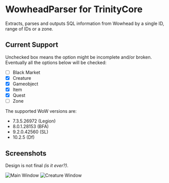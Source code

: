# WowheadParser for TrinityCore
Extracts, parses and outputs SQL information from Wowhead by a single ID, range of IDs or a zone.

## Current Support
Unchecked box means the option might be incomplete and/or broken. Eventually all the options below will be checked:

- [ ] Black Market
- [x] Creature
- [x] Gameobject
- [x] Item
- [x] Quest
- [ ] Zone

The supported WoW versions are:

- 7.3.5.26972 (Legion)
- 8.0.1.28153 (BFA)
- 9.2.0.42560 (SL)
- 10.2.5 (Df) 

## Screenshots
Design is not final *(is it ever?)*.

![Main Window](imgs/main.png)
![Creature Window](imgs/creature.png)
